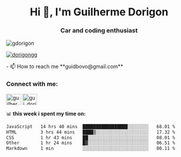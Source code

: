 <h1 align="center">Hi 👋, I'm Guilherme Dorigon</h1>
<h3 align="center">Car and coding enthusiast</h3>

<p align="left"> <img src="https://komarev.com/ghpvc/?username=gdorigon&label=Profile%20views&color=0e75b6&style=flat" alt="gdorigon" /> </p>

<p align="left"> <a href="https://twitter.com/dorigongg" target="blank"><img src="https://img.shields.io/twitter/follow/dorigongg?logo=twitter&style=for-the-badge" alt="dorigongg" /></a> </p>
<!--
- 🔭 I’m currently working on **@integra.do**
-->
- 📫 How to reach me **guidbovo@gmail.com**

<h3 align="left">Connect with me:</h3>
<p align="left">

<a href="https://linkedin.com/in/guilherme dorigon" target="blank"><img align="center" src="https://raw.githubusercontent.com/rahuldkjain/github-profile-readme-generator/master/src/images/icons/Social/linked-in-alt.svg" alt="guilherme dorigon" height="30" width="40" /></a>
<a href="https://instagram.com/gui_dorigon" target="blank"><img align="center" src="https://raw.githubusercontent.com/rahuldkjain/github-profile-readme-generator/master/src/images/icons/Social/instagram.svg" alt="gui_dorigon" height="30" width="40" /></a>
</p>

📊 **this week i spent my time on:**

<!--START_SECTION:waka-->

```txt
JavaScript   14 hrs 40 mins  █████████████████░░░░░░░░   68.01 %
HTML         3 hrs 44 mins   ████▒░░░░░░░░░░░░░░░░░░░░   17.32 %
CSS          1 hr 43 mins    ██░░░░░░░░░░░░░░░░░░░░░░░   08.01 %
Other        1 hr 24 mins    █▓░░░░░░░░░░░░░░░░░░░░░░░   06.51 %
Markdown     1 min           ░░░░░░░░░░░░░░░░░░░░░░░░░   00.11 %
```

<!--END_SECTION:waka-->


